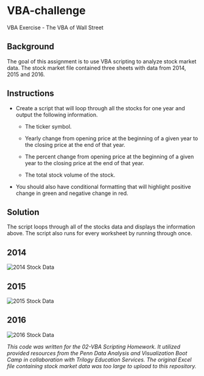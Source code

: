 # VBA-challenge
VBA Exercise - The VBA of Wall Street

## Background
The goal of this assignment is to use VBA scripting to analyze stock market data. The stock market file contained three sheets with data from 2014, 2015 and 2016.

## Instructions

* Create a script that will loop through all the stocks for one year and output the following information.

  * The ticker symbol.

  * Yearly change from opening price at the beginning of a given year to the closing price at the end of that year.

  * The percent change from opening price at the beginning of a given year to the closing price at the end of that year.

  * The total stock volume of the stock.

* You should also have conditional formatting that will highlight positive change in green and negative change in red.

## Solution
The script loops through all of the stocks data and displays the information above. The script also runs for every worksheet by running through once.

## 2014
![2014 Stock Data](https://user-images.githubusercontent.com/22499952/112926316-45526080-90e1-11eb-8431-1ba802e2bc6e.png)

## 2015
![2015 Stock Data](https://user-images.githubusercontent.com/22499952/112928799-408fab80-90e5-11eb-8cc2-e37a8693300b.png)


## 2016
![2016 Stock Data](https://user-images.githubusercontent.com/22499952/112928818-484f5000-90e5-11eb-8b08-46f9a1b69a89.png)


<i>This code was written for the 02-VBA Scripting Homework. It utilized provided resources from the Penn Data Analysis and Visualization Boot Camp in collaboration with Trilogy Education Services. The original Excel file containing stock market data was too large to upload to this repository.</i>
